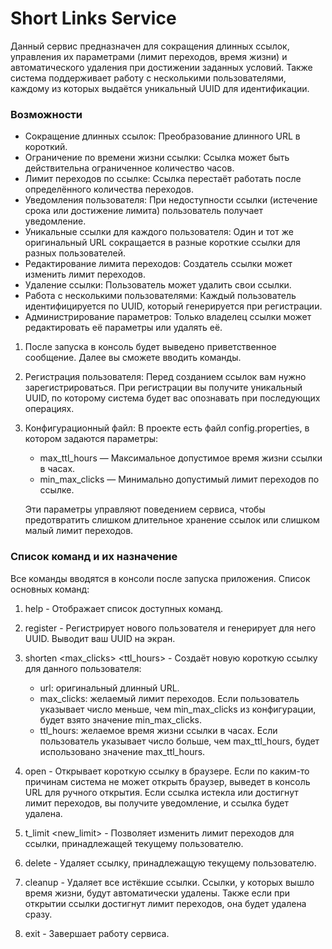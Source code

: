 # Short Links Service

Данный сервис предназначен для сокращения длинных ссылок, управления их параметрами (лимит переходов, время жизни)
и автоматического удаления при достижении заданных условий. Также система поддерживает работу с несколькими 
пользователями, каждому из которых выдаётся уникальный UUID для идентификации.

### Возможности
- Сокращение длинных ссылок: Преобразование длинного URL в короткий.
- Ограничение по времени жизни ссылки: Ссылка может быть действительна ограниченное количество часов.
- Лимит переходов по ссылке: Ссылка перестаёт работать после определённого количества переходов.
- Уведомления пользователя: При недоступности ссылки (истечение срока или достижение лимита) пользователь получает уведомление.
- Уникальные ссылки для каждого пользователя: Один и тот же оригинальный URL сокращается в разные короткие ссылки для разных пользователей.
- Редактирование лимита переходов: Создатель ссылки может изменить лимит переходов.
- Удаление ссылки: Пользователь может удалить свои ссылки.
- Работа с несколькими пользователями: Каждый пользователь идентифицируется по UUID, который генерируется при регистрации.
- Администрирование параметров: Только владелец ссылки может редактировать её параметры или удалять её.


1. После запуска в консоль будет выведено приветственное сообщение. Далее вы сможете вводить команды.
2. Регистрация пользователя: Перед созданием ссылок вам нужно зарегистрироваться. При регистрации вы получите уникальный UUID, по которому система будет вас опознавать при последующих операциях.
3. Конфигурационный файл:
В проекте есть файл config.properties, в котором задаются параметры:
   - max_ttl_hours — Максимальное допустимое время жизни ссылки в часах. 
   - min_max_clicks — Минимально допустимый лимит переходов по ссылке.
    
   Эти параметры управляют поведением сервиса, чтобы предотвратить слишком длительное хранение ссылок
   или слишком малый лимит переходов.

### Список команд и их назначение

Все команды вводятся в консоли после запуска приложения. Список основных команд:
1. help - Отображает список доступных команд.
2. register - Регистрирует нового пользователя и генерирует для него UUID. Выводит ваш UUID на экран.
3. shorten <url> <max_clicks> <ttl_hours> - Создаёт новую короткую ссылку для данного пользователя:
   - url: оригинальный длинный URL.
   - max_clicks: желаемый лимит переходов. Если пользователь указывает число меньше, чем min_max_clicks
   из конфигурации, будет взято значение min_max_clicks.
   - ttl_hours: желаемое время жизни ссылки в часах. Если пользователь указывает число больше, чем max_ttl_hours, 
   будет использовано значение max_ttl_hours.

4. open <shortUrl> - Открывает короткую ссылку в браузере. Если по каким-то причинам система не может открыть браузер, 
выведет в консоль URL для ручного открытия.
Если ссылка истекла или достигнут лимит переходов, вы получите уведомление, и ссылка будет удалена.

5. t_limit <shortUrl> <new_limit> - Позволяет изменить лимит переходов для ссылки, принадлежащей текущему 
пользователю.

6. delete <shortUrl> - Удаляет ссылку, принадлежащую текущему пользователю.

7. cleanup - Удаляет все истёкшие ссылки. Ссылки, у которых вышло время жизни, будут автоматически удалены. 
Также если при открытии ссылки достигнут лимит переходов, она будет удалена сразу.

8. exit - Завершает работу сервиса.

